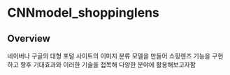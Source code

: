 # CNNmodel_shoppinglens

## Overview

  네이버나 구글의 대형 포털 사이트의 이미지 분류 모델을 만들어 쇼핑렌즈 기능을 구현하고 향후 기대효과와 이러한 기술을 접목해 다양한 분야에 활용해보고자함
  
